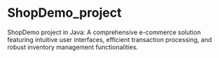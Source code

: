 # ShopDemo_project
ShopDemo project in Java: A comprehensive e-commerce solution featuring intuitive user interfaces, efficient transaction processing, and robust inventory management functionalities.

